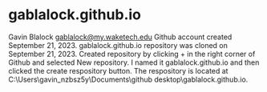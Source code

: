 # gablalock.github.io
Gavin Blalock gablalock@my.waketech.edu
Github account created September 21, 2023.
gablalock.github.io repository was cloned on September 21, 2023. 
Created repository by clicking + in the right corner of Github and selected New repository.  I named it gablalock.github.io and then clicked the create respository button. The respository is located at C:\Users\gavin_nzbsz5y\Documents\github desktop\gablalock.github.io.


